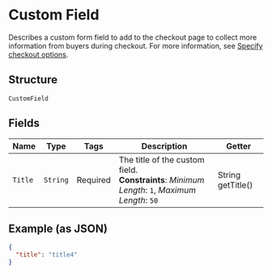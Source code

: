
# Custom Field

Describes a custom form field to add to the checkout page to collect more information from buyers during checkout.
For more information,
see [Specify checkout options](https://developer.squareup.com/docs/checkout-api/optional-checkout-configurations#specify-checkout-options-1).

## Structure

`CustomField`

## Fields

| Name | Type | Tags | Description | Getter |
|  --- | --- | --- | --- | --- |
| `Title` | `String` | Required | The title of the custom field.<br>**Constraints**: *Minimum Length*: `1`, *Maximum Length*: `50` | String getTitle() |

## Example (as JSON)

```json
{
  "title": "title4"
}
```

